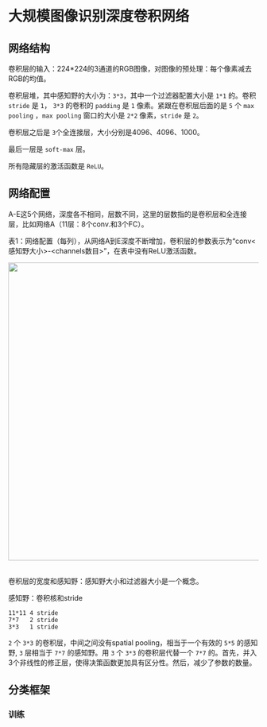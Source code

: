 # 大规模图像识别深度卷积网络

## 网络结构
卷积层的输入：224*224的3通道的RGB图像，对图像的预处理：每个像素减去RGB的均值。

卷积层堆，其中感知野的大小为：`3*3`，其中一个过滤器配置大小是 `1*1` 的。卷积 `stride` 是 `1`， `3*3` 的卷积的 `padding` 是 `1` 像素。紧跟在卷积层后面的是 `5` 个 `max pooling` ，`max pooling` 窗口的大小是 `2*2` 像素，`stride` 是 `2`。

卷积层之后是 `3`个全连接层，大小分别是4096、4096、1000。

最后一层是 `soft-max` 层。

所有隐藏层的激活函数是 `ReLU`。

## 网络配置
A-E这5个网络，深度各不相同，层数不同，这里的层数指的是卷积层和全连接层，比如网络A（11层：8个conv.和3个FC）。

表1：网络配置（每列），从网络A到E深度不断增加，卷积层的参数表示为“conv<感知野大小>-<channels数目>”，在表中没有ReLU激活函数。
<div align="center"> <img src="https://github.com/github16cp/LearningNotes/blob/master/MachineLearning/images/conv.PNG" width="600"/> </div><br>

卷积层的宽度和感知野：感知野大小和过滤器大小是一个概念。

感知野：卷积核和stride
```
11*11 4 stride
7*7   2 stride
3*3   1 stride
```
`2` 个 `3*3` 的卷积层，中间之间没有spatial pooling，相当于一个有效的 `5*5` 的感知野, `3` 层相当于 `7*7` 的感知野。用 `3` 个 `3*3` 的卷积层代替一个 `7*7` 的。首先，并入3个非线性的修正层，使得决策函数更加具有区分性。然后，减少了参数的数量。

## 分类框架
### 训练